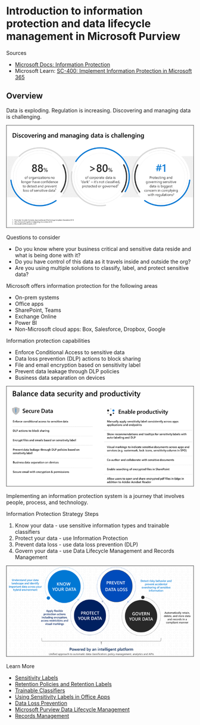 # Introduction to information protection and data lifecycle management in Microsoft Purview
Sources
- [Microsoft Docs: Information Protection](https://learn.microsoft.com/en-us/microsoft-365/compliance/information-protection?view=o365-worldwide)
- Microsoft Learn: [SC-400: Implement Information Protection in Microsoft 365](https://learn.microsoft.com/en-us/training/paths/implement-information-protection/)

## Overview
Data is exploding. Regulation is increasing. Discovering and managing data is challenging. 

![](img/2023-04-23-05-18-48.png)

Questions to consider
- Do you know where your business critical and sensitive data reside and what is being done with it?
- Do you have control of this data as it travels inside and outside the org? 
- Are you using multiple solutions to classify, label, and protect sensitive data?

Microsoft offers information protection for the following areas
- On-prem systems
- Office apps
- SharePoint, Teams
- Exchange Online
- Power BI
- Non-Microsoft cloud apps:  Box, Salesforce, Dropbox, Google

Information protection capabilities
- Enforce Conditional Access to sensitive data
- Data loss prevention (DLP) actions to block sharing
- File and email encryption based on sensitivity label
- Prevent data leakage through DLP policies
- Business data separation on devices

![](img/2023-04-23-05-24-48.png)

Implementing an information protection system is a journey that involves people, process, and technology.

Information Protection Strategy Steps
1. Know your data - use sensitive information types and trainable classifiers
2. Protect your data - use Information Protection
3. Prevent data loss - use data loss prevention (DLP)
4. Govern your data - use Data Lifecycle Management and Records Management

![](img/2023-04-23-06-00-22.png)

Learn More
- [Sensitivity Labels](https://learn.microsoft.com/en-us/microsoft-365/compliance/sensitivity-labels?azure-portal=true&view=o365-worldwide)
- [Retention Policies and Retention Labels](https://learn.microsoft.com/en-us/microsoft-365/compliance/retention?azure-portal=true&view=o365-worldwide)
- [Trainable Classifiers](https://learn.microsoft.com/en-us/microsoft-365/compliance/classifier-get-started-with?azure-portal=true&view=o365-worldwide)
- [Using Sensitivity Labels in Office Apps](https://learn.microsoft.com/en-us/microsoft-365/compliance/sensitivity-labels-office-apps?azure-portal=true&view=o365-worldwide)
- [Data Loss Prevention](https://learn.microsoft.com/en-us/microsoft-365/compliance/dlp-learn-about-dlp?azure-portal=true&view=o365-worldwide)
- [Microsoft Purview Data Lifecycle Management](https://learn.microsoft.com/en-us/microsoft-365/compliance/manage-data-governance?azure-portal=true&view=o365-worldwide)
- [Records Management](https://learn.microsoft.com/en-us/microsoft-365/compliance/records-management?azure-portal=true&view=o365-worldwide)
